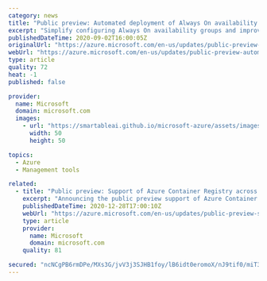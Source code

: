 ```yaml
---
category: news
title: "Public preview: Automated deployment of Always On availability groups through the Azure portal"
excerpt: "Simplify configuring Always On availability groups and improve availability for SQL Server on Azure Virtual Machines"
publishedDateTime: 2020-09-02T16:00:05Z
originalUrl: "https://azure.microsoft.com/en-us/updates/public-preview-automated-deployment-of-always-on-availability-groups-through-the-azure-portal/"
webUrl: "https://azure.microsoft.com/en-us/updates/public-preview-automated-deployment-of-always-on-availability-groups-through-the-azure-portal/"
type: article
quality: 72
heat: -1
published: false

provider:
  name: Microsoft
  domain: microsoft.com
  images:
    - url: "https://smartableai.github.io/microsoft-azure/assets/images/organizations/microsoft.com-50x50.jpg"
      width: 50
      height: 50

topics:
  - Azure
  - Management tools

related:
  - title: "Public preview: Support of Azure Container Registry across Availability Zones"
    excerpt: "Announcing the public preview support of Azure Container Registry across Availability Zones"
    publishedDateTime: 2020-12-28T17:00:10Z
    webUrl: "https://azure.microsoft.com/en-us/updates/public-preview-support-of-azure-container-registry-across-availability-zones/"
    type: article
    provider:
      name: Microsoft
      domain: microsoft.com
    quality: 81

secured: "ncNCgPB6rmDPe/MXs3G/jvV3j3SJHB1foy/lB6idt0eromoX/nJ9tif0/miT3TpLqzKtoJ9MsyfthRtr88orEzQm/Kkor1zFz6EBcQJOfyBOn0G2a9f5/ojPWPrkVWmW885p8dZXiud10IKyNIlM4fZZHyfK83D7B0XxQZKUDN2gFrum/qqaSww5bUyPa5qnL+639immNBEoVJ3BVphCUhIhAwpbb9JcQYBtIMZlIGEhQjXNUH5G5aDuVbR/nd/LBnqqIu0bsmGdAc6KrQIwilh7JSrBUNdqiCgGQFktWNtxqyikDCHE1yppN81qb6aL1upxBslU08YlrTKj/CoRuOldNyRdkinjTw7robfuzko=;z1sgZ2zPzXNa/wSpjAQLkQ=="
---
```


